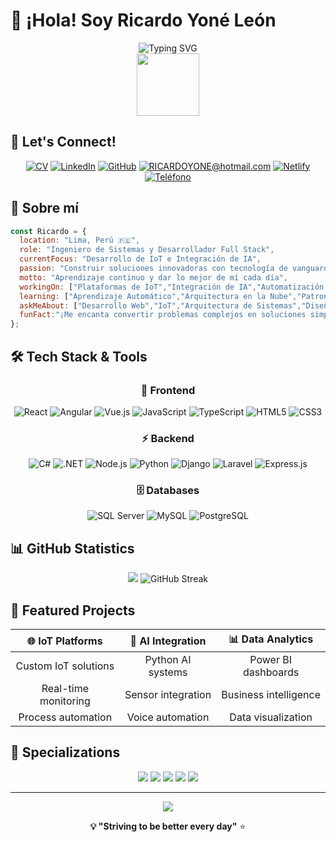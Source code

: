 # 👋 ¡Hola! Soy Ricardo Yoné León

<div align="center">
  <img src="https://readme-typing-svg.herokuapp.com?font=Fira+Code&size=32&duration=2800&pause=2000&color=A855F7&center=true&vCenter=true&width=940&lines=Ingeniero+de+Sistemas;Desarrollador+Full+Stack;IoT+%26+AI+Developer;Always+learning+new+technologies" alt="Typing SVG" />
</div>

<div align="center">
  <img src="https://media.giphy.com/media/M9gbBd9nbDrOTu1Mqx/giphy.gif" width="100"/>
</div>

## 🤝 Let's Connect!

<div align="center">

[![CV](https://img.shields.io/badge/-Ver%20mi%20CV-6A5ACD?style=for-the-badge&logo=readme&logoColor=white)](https://ricardoyone.github.io/CV---RICARDO-YONE-LEON-ESTELA/)
[![LinkedIn](https://img.shields.io/badge/-LinkedIn-0077B5?style=for-the-badge&logo=linkedin&logoColor=white)](https://www.linkedin.com/in/ricardo-yon%C3%A9-le%C3%B3n-688762225/)
[![GitHub](https://img.shields.io/badge/-GitHub-181717?style=for-the-badge&logo=github&logoColor=white)](https://github.com/RicardoYone)
[![RICARDOYONE@hotmail.com](https://img.shields.io/badge/RICARDOYONE@hotmail.com-D14836?style=for-the-badge&logo=gmail&logoColor=white)](mailto:RICARDOYONE@hotmail.com)
[![Netlify](https://img.shields.io/badge/-Netlify-00C7B7?style=for-the-badge&logo=netlify&logoColor=white)](https://app.netlify.com/teams/ricardoyone/projects)
[![Teléfono](https://img.shields.io/badge/-%2B51%20930236710-25D366?style=for-the-badge&logo=whatsapp&logoColor=white)](tel:+51930236710)

</div>

## 🚀 Sobre mí

```javascript
const Ricardo = {
  location: "Lima, Perú 🇵🇪",
  role: "Ingeniero de Sistemas y Desarrollador Full Stack",
  currentFocus: "Desarrollo de IoT e Integración de IA",
  passion: "Construir soluciones innovadoras con tecnología de vanguardia",
  motto: "Aprendizaje continuo y dar lo mejor de mí cada día",
  workingOn: ["Plataformas de IoT","Integración de IA","Automatización de Procesos",],
  learning: ["Aprendizaje Automático","Arquitectura en la Nube","Patrones Avanzados de React",],
  askMeAbout: ["Desarrollo Web","IoT","Arquitectura de Sistemas","Diseño de API",],
  funFact:"¡Me encanta convertir problemas complejos en soluciones simples y atractivas! ✨",
};
```

## 🛠️ Tech Stack & Tools

<div align="center">

### 🎨 Frontend

![React](https://img.shields.io/badge/-React-61DAFB?style=for-the-badge&logo=react&logoColor=black)
![Angular](https://img.shields.io/badge/-Angular-DD0031?style=for-the-badge&logo=angular&logoColor=white)
![Vue.js](https://img.shields.io/badge/-Vue.js-4FC08D?style=for-the-badge&logo=vue.js&logoColor=white)
![JavaScript](https://img.shields.io/badge/-JavaScript-F7DF1E?style=for-the-badge&logo=javascript&logoColor=black)
![TypeScript](https://img.shields.io/badge/-TypeScript-3178C6?style=for-the-badge&logo=typescript&logoColor=white)
![HTML5](https://img.shields.io/badge/-HTML5-E34F26?style=for-the-badge&logo=html5&logoColor=white)
![CSS3](https://img.shields.io/badge/-CSS3-1572B6?style=for-the-badge&logo=css3&logoColor=white)

### ⚡ Backend

![C#](https://img.shields.io/badge/-C%23-239120?style=for-the-badge&logo=c-sharp&logoColor=white)
![.NET](https://img.shields.io/badge/-.NET-512BD4?style=for-the-badge&logo=dotnet&logoColor=white)
![Node.js](https://img.shields.io/badge/-Node.js-339933?style=for-the-badge&logo=node.js&logoColor=white)
![Python](https://img.shields.io/badge/-Python-3776AB?style=for-the-badge&logo=python&logoColor=white)
![Django](https://img.shields.io/badge/-Django-092E20?style=for-the-badge&logo=django&logoColor=white)
![Laravel](https://img.shields.io/badge/-Laravel-FF2D20?style=for-the-badge&logo=laravel&logoColor=white)
![Express.js](https://img.shields.io/badge/-Express.js-000000?style=for-the-badge&logo=express&logoColor=white)

### 🗄️ Databases

![SQL Server](https://img.shields.io/badge/-SQL%20Server-CC2927?style=for-the-badge&logo=microsoft-sql-server&logoColor=white)
![MySQL](https://img.shields.io/badge/-MySQL-4479A1?style=for-the-badge&logo=mysql&logoColor=white)
![PostgreSQL](https://img.shields.io/badge/-PostgreSQL-336791?style=for-the-badge&logo=postgresql&logoColor=white)

</div>

## 📊 GitHub Statistics

<div align="center">
  <img src="https://github-readme-stats.vercel.app/api/top-langs/?username=RicardoYone&layout=compact&langs_count=8&theme=tokyonight"/>
  <img src="https://github-readme-streak-stats.herokuapp.com/?user=RicardoYone&theme=tokyonight" alt="GitHub Streak" />
</div>

## 🎯 Featured Projects

<div align="center">

| 🌐 **IoT Platforms** | 🤖 **AI Integration** | 📊 **Data Analytics** |
| :------------------: | :-------------------: | :-------------------: |
| Custom IoT solutions |   Python AI systems   |  Power BI dashboards  |
| Real-time monitoring |  Sensor integration   | Business intelligence |
|  Process automation  |   Voice automation    |  Data visualization   |

</div>

## 🌟 Specializations

<div align="center">
  <img src="https://img.shields.io/badge/🌐-IoT%20Development-blue?style=for-the-badge" />
  <img src="https://img.shields.io/badge/🤖-AI%20Integration-green?style=for-the-badge" />
  <img src="https://img.shields.io/badge/🚀-Full%20Stack-purple?style=for-the-badge" />
  <img src="https://img.shields.io/badge/📊-Data%20Analytics-orange?style=for-the-badge" />
  <img src="https://img.shields.io/badge/⚡-Process%20Automation-red?style=for-the-badge" />
</div>

---

<div align="center">
  <img src="https://capsule-render.vercel.app/api?type=waving&color=gradient&height=100&section=footer&text=Thanks%20for%20visiting!&fontSize=16&fontAlignY=65&desc=Let's%20build%20something%20amazing%20together&descAlignY=50&descAlign=center"/>
</div>

<div align="center">
  
**💡 "Striving to be better every day"** ⭐

</div>
